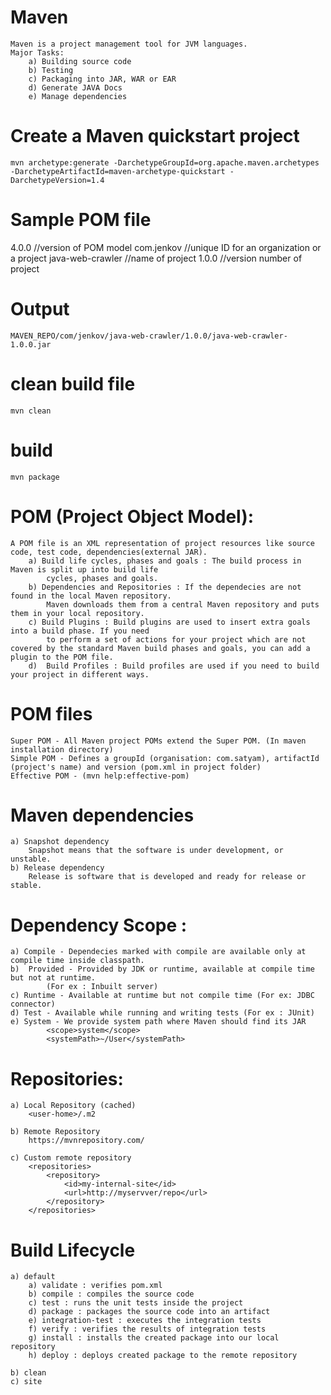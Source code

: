 # Maven
    Maven is a project management tool for JVM languages.
    Major Tasks:
        a) Building source code
        b) Testing
        c) Packaging into JAR, WAR or EAR
        d) Generate JAVA Docs
        e) Manage dependencies

# Create a Maven quickstart project
    mvn archetype:generate -DarchetypeGroupId=org.apache.maven.archetypes -DarchetypeArtifactId=maven-archetype-quickstart -DarchetypeVersion=1.4

# Sample POM file
 <project xmlns="http://maven.apache.org/POM/4.0.0"
         xmlns:xsi="http://www.w3.org/2001/XMLSchema-instance"
         xsi:schemaLocation="http://maven.apache.org/POM/4.0.0
                      http://maven.apache.org/xsd/maven-4.0.0.xsd">
    <modelVersion>4.0.0</modelVersion> //version of POM model
    <groupId>com.jenkov</groupId>  //unique ID for an organization or a project
    <artifactId>java-web-crawler</artifactId> //name of project
    <version>1.0.0</version> //version number of project
</project>   

# Output
    MAVEN_REPO/com/jenkov/java-web-crawler/1.0.0/java-web-crawler-1.0.0.jar

# clean build file
    mvn clean

# build
    mvn package

# POM (Project Object Model):
    A POM file is an XML representation of project resources like source code, test code, dependencies(external JAR). 
        a) Build life cycles, phases and goals : The build process in Maven is split up into build life
            cycles, phases and goals.
        b) Dependencies and Repositories : If the dependecies are not found in the local Maven repository.
            Maven downloads them from a central Maven repository and puts them in your local repository.
        c) Build Plugins : Build plugins are used to insert extra goals into a build phase. If you need 
            to perform a set of actions for your project which are not covered by the standard Maven build phases and goals, you can add a plugin to the POM file.
        d)  Build Profiles : Build profiles are used if you need to build your project in different ways.

# POM files 
    Super POM - All Maven project POMs extend the Super POM. (In maven installation directory)
    Simple POM - Defines a groupId (organisation: com.satyam), artifactId (project's name) and version (pom.xml in project folder)
    Effective POM - (mvn help:effective-pom)

# Maven dependencies
    a) Snapshot dependency
        Snapshot means that the software is under development, or unstable.
    b) Release dependency
        Release is software that is developed and ready for release or stable.
        
# Dependency Scope <scope></scope>:
    a) Compile - Dependecies marked with compile are available only at compile time inside classpath.
    b)  Provided - Provided by JDK or runtime, available at compile time but not at runtime. 
            (For ex : Inbuilt server)
    c) Runtime - Available at runtime but not compile time (For ex: JDBC connector)
    d) Test - Available while running and writing tests (For ex : JUnit)
    e) System - We provide system path where Maven should find its JAR
            <scope>system</scope>
            <systemPath>~/User</systemPath>

# Repositories:
    a) Local Repository (cached)
        <user-home>/.m2

    b) Remote Repository
        https://mvnrepository.com/
    
    c) Custom remote repository
        <repositories>
            <repository>
                <id>my-internal-site</id>
                <url>http://myservver/repo</url>
            </repository>
        </repositories>

# Build Lifecycle
    a) default
        a) validate : verifies pom.xml
        b) compile : compiles the source code
        c) test : runs the unit tests inside the project
        d) package : packages the source code into an artifact
        e) integration-test : executes the integration tests
        f) verify : verifies the results of integration tests
        g) install : installs the created package into our local repository
        h) deploy : deploys created package to the remote repository

    b) clean
    c) site

